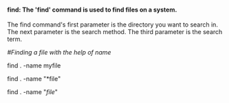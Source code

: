 #### find: The 'find' command is used to find files on a system.

The find command's first parameter is the directory you want to search in.
The next parameter is the search method.
The third parameter is the search term.

_#Finding a file with the help of name_

  find . -name myfile

  find . -name "*file"

  find . -name "*file*"
